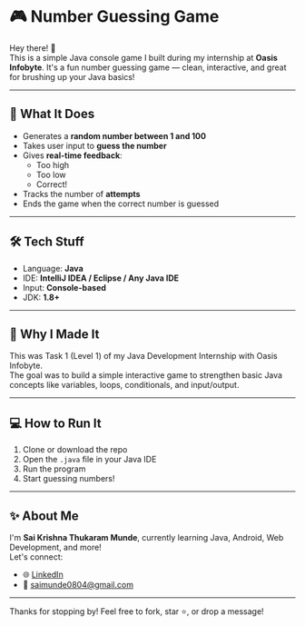 # 🎮 Number Guessing Game

Hey there! 👋  
This is a simple Java console game I built during my internship at **Oasis Infobyte**. It's a fun number guessing game — clean, interactive, and great for brushing up your Java basics!

---

## 🚀 What It Does

- Generates a **random number between 1 and 100**
- Takes user input to **guess the number**
- Gives **real-time feedback**:  
  - Too high  
  - Too low  
  - Correct!
- Tracks the number of **attempts**
- Ends the game when the correct number is guessed

---

## 🛠️ Tech Stuff

- Language: **Java**
- IDE: **IntelliJ IDEA / Eclipse / Any Java IDE**
- Input: **Console-based**
- JDK: **1.8+**

---

## 🎯 Why I Made It

This was Task 1 (Level 1) of my Java Development Internship with Oasis Infobyte.  
The goal was to build a simple interactive game to strengthen basic Java concepts like variables, loops, conditionals, and input/output.

---

## 💻 How to Run It

1. Clone or download the repo  
2. Open the `.java` file in your Java IDE  
3. Run the program  
4. Start guessing numbers!

---

## ✨ About Me

I'm **Sai Krishna Thukaram Munde**, currently learning Java, Android, Web Development, and more!  
Let's connect:

- 🌐 [LinkedIn](https://www.linkedin.com/in/sai-krishna-munde-164b6332a)  
- 📧 saimunde0804@gmail.com

---

Thanks for stopping by! Feel free to fork, star ⭐, or drop a message!

